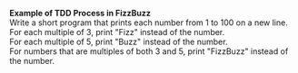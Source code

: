 **Example of TDD Process in FizzBuzz**    
Write a short program that prints each number from 1 to 100 on a new line.  
For each multiple of 3, print "Fizz" instead of the number.  
For each multiple of 5, print "Buzz" instead of the number.  
For numbers that are multiples of both 3 and 5, print "FizzBuzz" instead of the number.  

